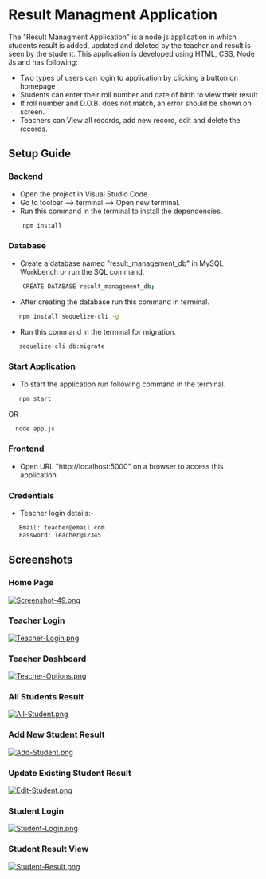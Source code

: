
# Result Managment Application

The "Result Managment Application" is a node js application in which students result is added, updated and deleted by the teacher and result is seen by the student. This application is developed using HTML, CSS, Node Js and has following:

* Two types of users can login to application by clicking a button on homepage
* Students can enter their roll number and date of birth to view their result
* If roll number and D.O.B. does not match, an error should be shown on screen.
* Teachers can View all records, add new record, edit and delete the records.


## Setup Guide

### Backend 
* Open the project in Visual Studio Code.
* Go to toolbar --> terminal --> Open new terminal.
* Run this command in the terminal to install the dependencies.
```bash
    npm install
```

### Database 
* Create a database named "result_management_db" in MySQL Workbench or run the SQL command.
```bash
    CREATE DATABASE result_management_db;
```
* After creating the database run this command in terminal.
 ```bash
    npm install sequelize-cli -g
```
* Run this command in the terminal for migration.
 ```bash
    sequelize-cli db:migrate
```

  
### Start Application
* To start the application run following command in the terminal.
 ```bash
    npm start
```
OR
  ```bash
    node app.js
```
  
### Frontend
* Open URL "http://localhost:5000" on a browser to access this application.

### Credentials
* Teacher login details:-
 ```bash
    Email: teacher@email.com
    Password: Teacher@12345
```

## Screenshots

### Home Page
[![Screenshot-49.png](https://i.postimg.cc/0NgpSZ7V/Screenshot-49.png)](https://postimg.cc/K1NkSPqT)

### Teacher Login
[![Teacher-Login.png](https://i.postimg.cc/brjnDvbd/Teacher-Login.png)](https://postimg.cc/sQwxbsTR)

### Teacher Dashboard
[![Teacher-Options.png](https://i.postimg.cc/J01nCHZ3/Teacher-Options.png)](https://postimg.cc/R6D9cFPq)

### All Students Result
[![All-Student.png](https://i.postimg.cc/MK6DdsMH/All-Student.png)](https://postimg.cc/gr780HKb)

### Add New Student Result
[![Add-Student.png](https://i.postimg.cc/htxfxnDd/Add-Student.png)](https://postimg.cc/tsqqQLVq)

### Update Existing Student Result
[![Edit-Student.png](https://i.postimg.cc/Hs1xgK4W/Edit-Student.png)](https://postimg.cc/mhVR3m5K)

### Student Login
[![Student-Login.png](https://i.postimg.cc/Zqd24fLZ/Student-Login.png)](https://postimg.cc/FfhDxVqn)

### Student Result View
[![Student-Result.png](https://i.postimg.cc/pX3BRPch/Student-Result.png)](https://postimg.cc/SJ79Gbhk)

